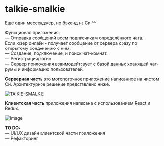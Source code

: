 # talkie-smalkie
Ещё один мессенджер, но бэкенд на Си ^^

Функционал приложения:<br />
  — Отправка сообщений всем подписчикам определённого чата.<br />
    Если юзер онлайн - получает сообщение от сервера сразу по открытому соеденению с ним.<br />
  — Создание, подключение, и поиск чат-комнат.<br />
  — Регистрация/логин.<br />
  — Сервер приложения взаимодейтсвует с базой данных хранящей чат-румы и информацию пользователей.<br />

**Серверная часть** это могопоточное приложение написанное на чистом Си. Архитектурное решение представлено ниже.<br />

![TAlKIE-SMALKIE](https://user-images.githubusercontent.com/46448072/190439194-4d8d702c-02ee-4559-8329-77c743eb0ed4.png)<br />

**Клиентская часть** приложения написана с использованием React и Redux. <br />

![image](https://user-images.githubusercontent.com/46448072/190444506-03c1299a-8520-4ef6-94c0-2335a21d7b83.png)

**TO DO:**<br />
— UI/UX дизайн клиентской части приложения<br />
— Рефакторинг<br />

